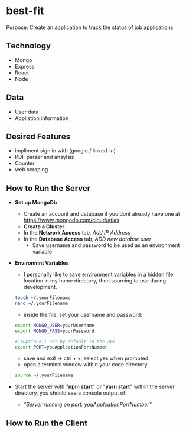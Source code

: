 # best-fit

Purpose: Create an application to track the status of job applications

## Technology

- Mongo
- Express
- React
- Node

## Data

- User data
- Appliation information
  
## Desired Features

- impliment sign in with (google / linked-in)
- PDF parser and anaylsis
- Counter
- web scraping
  
## How to Run the Server

- **Set up MongoDb**
  - Create an account and database if you dont already have one at <https://www.mongodb.com/cloud/atlas>
  - **Create a Cluster**
  - In the **Network Access** tab, *Add IP Address*
  - In the **Database Access** tab, *ADD new databse user*
    - Save username and password to be used as an environment variable
- **Environmnt Variables**
  - I personally like to save environment variables in a hidden file location in my home directory, then sourcing to use during development.

  ```BASH
  touch ~/.yourFilename
  nano ~/.yourFilename
  ```

  - inside the file, set your username and password:

  ```BASH
  export MONGO_USER=yourUsername
  export MONGO_PASS=yourPassword

  # (Optional) set by default in the app
  export PORT=youApplcationPortNumber
  ```

  - save and exit -> ctrl + x, select yes when prompted
  - open a terminal window within your code directory

  ```BASH
  source ~/.yourFilename
  ```

- Start the server with "**npm start**" or "**yarn start**" within the server directory, you should see a console output of: 
  - *"Server running on port: youApplcationPortNumber"*

## How to Run the Client
